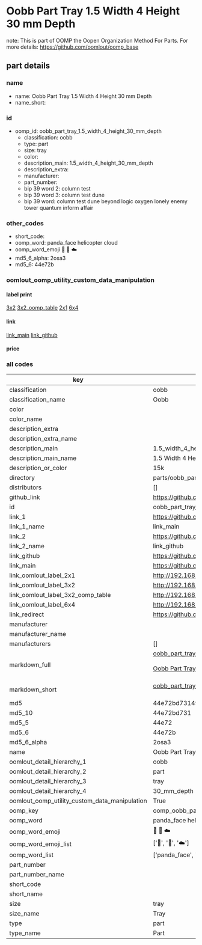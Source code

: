 # Oobb Part Tray 1.5 Width 4 Height 30 mm Depth  

note: This is part of OOMP the Oopen Organization Method For Parts. For more details: https://github.com/oomlout/oomp_base

##  part details
  







### name
* name: Oobb Part Tray 1.5 Width 4 Height 30 mm Depth
* name_short: 
### id
* oomp_id: oobb_part_tray_1.5_width_4_height_30_mm_depth
  * classification: oobb
  * type: part
  * size: tray
  * color: 
  * description_main: 1.5_width_4_height_30_mm_depth
  * description_extra: 
  * manufacturer: 
  * part_number: 
  * bip 39 word 2: column test
  * bip 39 word 3: column test dune
  * bip 39 word: column test dune beyond logic oxygen lonely enemy tower quantum inform affair

### other_codes
* short_code: 
* oomp_word: panda_face helicopter cloud
* oomp_word_emoji :panda_face: :helicopter: :cloud:
* md5_6_alpha: 2osa3
* md5_6: 44e72b






### oomlout_oomp_utility_custom_data_manipulation
#### label print
[3x2](http://192.168.1.245:1112/?label=oomp%202osa3)
[3x2_oomp_table](http://192.168.1.108:1112/?label=oomp%202osa3)
[2x1](http://192.168.1.242:1112/?label=oomp%202osa3)
[6x4](http://192.168.1.55:1112/?label=oomp%202osa3)    

#### link

[link_main](https://github.com/oomlout/oomlout_oomp_version_1_messy/tree/main/parts/oobb_part_tray_1.5_width_4_height_30_mm_depth) [link_github](https://github.com/oomlout/oomlout_oomp_version_1_messy/tree/main/parts/oobb_part_tray_1.5_width_4_height_30_mm_depth)                             

#### price







### all codes 
| key | value |  
| --- | --- |  
| classification | oobb |  
| classification_name | Oobb |  
| color |  |  
| color_name |  |  
| description_extra |  |  
| description_extra_name |  |  
| description_main | 1.5_width_4_height_30_mm_depth |  
| description_main_name | 1.5 Width 4 Height 30 mm Depth |  
| description_or_color | 15k |  
| directory | parts/oobb_part_tray_1.5_width_4_height_30_mm_depth |  
| distributors | [] |  
| github_link | https://github.com/oomlout/oomlout_oomp_part_src/tree/main/parts/oobb_part_tray_1.5_width_4_height_30_mm_depth |  
| id | oobb_part_tray_1.5_width_4_height_30_mm_depth |  
| link_1 | https://github.com/oomlout/oomlout_oomp_version_1_messy/tree/main/parts/oobb_part_tray_1.5_width_4_height_30_mm_depth |  
| link_1_name | link_main |  
| link_2 | https://github.com/oomlout/oomlout_oomp_version_1_messy/tree/main/parts/oobb_part_tray_1.5_width_4_height_30_mm_depth |  
| link_2_name | link_github |  
| link_github | https://github.com/oomlout/oomlout_oomp_version_1_messy/tree/main/parts/oobb_part_tray_1.5_width_4_height_30_mm_depth |  
| link_main | https://github.com/oomlout/oomlout_oomp_version_1_messy/tree/main/parts/oobb_part_tray_1.5_width_4_height_30_mm_depth |  
| link_oomlout_label_2x1 | http://192.168.1.242:1112/?label=oomp%202osa3 |  
| link_oomlout_label_3x2 | http://192.168.1.245:1112/?label=oomp%202osa3 |  
| link_oomlout_label_3x2_oomp_table | http://192.168.1.108:1112/?label=oomp%202osa3 |  
| link_oomlout_label_6x4 | http://192.168.1.55:1112/?label=oomp%202osa3 |  
| link_redirect | https://github.com/oomlout/oomlout_oomp_version_1_messy/tree/main/parts/oobb_part_tray_1.5_width_4_height_30_mm_depth |  
| manufacturer |  |  
| manufacturer_name |  |  
| manufacturers | [] |  
| markdown_full | [oobb_part_tray_1.5_width_4_height_30_mm_depth](none)<br>[](none)<br>[Oobb Part Tray 1.5 Width 4 Height 30 Mm Depth](none)<br><br> |  
| markdown_short | [oobb_part_tray_1.5_width_4_height_30_mm_depth](none)<br><br> |  
| md5 | 44e72bd73149f0767941c15c8837e16e |  
| md5_10 | 44e72bd731 |  
| md5_5 | 44e72 |  
| md5_6 | 44e72b |  
| md5_6_alpha | 2osa3 |  
| name | Oobb Part Tray 1.5 Width 4 Height 30 mm Depth |  
| oomlout_detail_hierarchy_1 | oobb |  
| oomlout_detail_hierarchy_2 | part |  
| oomlout_detail_hierarchy_3 | tray |  
| oomlout_detail_hierarchy_4 | 30_mm_depth |  
| oomlout_oomp_utility_custom_data_manipulation | True |  
| oomp_key | oomp_oobb_part_tray_1.5_width_4_height_30_mm_depth |  
| oomp_word | panda_face helicopter cloud |  
| oomp_word_emoji | :panda_face: :helicopter: :cloud: |  
| oomp_word_emoji_list | [':panda_face:', ':helicopter:', ':cloud:'] |  
| oomp_word_list | ['panda_face', 'helicopter', 'cloud'] |  
| part_number |  |  
| part_number_name |  |  
| short_code |  |  
| short_name |  |  
| size | tray |  
| size_name | Tray |  
| type | part |  
| type_name | Part |  

